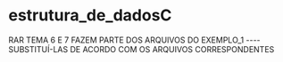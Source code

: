 # estrutura_de_dadosC

RAR TEMA 6 E 7 FAZEM PARTE DOS ARQUIVOS DO EXEMPLO_1 ---- SUBSTITUÍ-LAS DE ACORDO COM OS ARQUIVOS CORRESPONDENTES 
